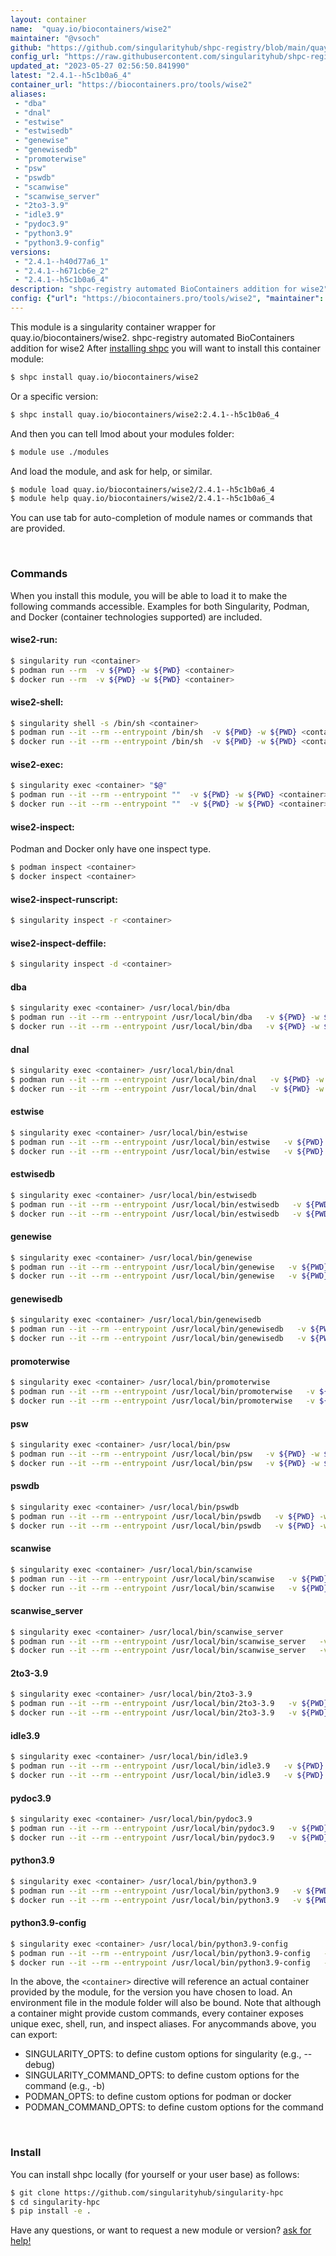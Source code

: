```yaml
---
layout: container
name:  "quay.io/biocontainers/wise2"
maintainer: "@vsoch"
github: "https://github.com/singularityhub/shpc-registry/blob/main/quay.io/biocontainers/wise2/container.yaml"
config_url: "https://raw.githubusercontent.com/singularityhub/shpc-registry/main/quay.io/biocontainers/wise2/container.yaml"
updated_at: "2023-05-27 02:56:50.841990"
latest: "2.4.1--h5c1b0a6_4"
container_url: "https://biocontainers.pro/tools/wise2"
aliases:
 - "dba"
 - "dnal"
 - "estwise"
 - "estwisedb"
 - "genewise"
 - "genewisedb"
 - "promoterwise"
 - "psw"
 - "pswdb"
 - "scanwise"
 - "scanwise_server"
 - "2to3-3.9"
 - "idle3.9"
 - "pydoc3.9"
 - "python3.9"
 - "python3.9-config"
versions:
 - "2.4.1--h40d77a6_1"
 - "2.4.1--h671cb6e_2"
 - "2.4.1--h5c1b0a6_4"
description: "shpc-registry automated BioContainers addition for wise2"
config: {"url": "https://biocontainers.pro/tools/wise2", "maintainer": "@vsoch", "description": "shpc-registry automated BioContainers addition for wise2", "latest": {"2.4.1--h5c1b0a6_4": "sha256:cab57c48ef42f76bc933afad56af4a14ab9664c8ffe1d968e3c4cad739ebc906"}, "tags": {"2.4.1--h40d77a6_1": "sha256:9541d66cc07102b1cbb0b8252f3cd8fe2d575788d55248b1a9d5b899d7223059", "2.4.1--h671cb6e_2": "sha256:907a57932131980e099f625c821284af8511caa603bba04b8c0f3a5399f43432", "2.4.1--h5c1b0a6_4": "sha256:cab57c48ef42f76bc933afad56af4a14ab9664c8ffe1d968e3c4cad739ebc906"}, "docker": "quay.io/biocontainers/wise2", "aliases": {"dba": "/usr/local/bin/dba", "dnal": "/usr/local/bin/dnal", "estwise": "/usr/local/bin/estwise", "estwisedb": "/usr/local/bin/estwisedb", "genewise": "/usr/local/bin/genewise", "genewisedb": "/usr/local/bin/genewisedb", "promoterwise": "/usr/local/bin/promoterwise", "psw": "/usr/local/bin/psw", "pswdb": "/usr/local/bin/pswdb", "scanwise": "/usr/local/bin/scanwise", "scanwise_server": "/usr/local/bin/scanwise_server", "2to3-3.9": "/usr/local/bin/2to3-3.9", "idle3.9": "/usr/local/bin/idle3.9", "pydoc3.9": "/usr/local/bin/pydoc3.9", "python3.9": "/usr/local/bin/python3.9", "python3.9-config": "/usr/local/bin/python3.9-config"}}
---
```


This module is a singularity container wrapper for quay.io/biocontainers/wise2.
shpc-registry automated BioContainers addition for wise2
After [installing shpc](#install) you will want to install this container module:


```bash
$ shpc install quay.io/biocontainers/wise2
```

Or a specific version:

```bash
$ shpc install quay.io/biocontainers/wise2:2.4.1--h5c1b0a6_4
```

And then you can tell lmod about your modules folder:

```bash
$ module use ./modules
```

And load the module, and ask for help, or similar.

```bash
$ module load quay.io/biocontainers/wise2/2.4.1--h5c1b0a6_4
$ module help quay.io/biocontainers/wise2/2.4.1--h5c1b0a6_4
```

You can use tab for auto-completion of module names or commands that are provided.

<br>

### Commands

When you install this module, you will be able to load it to make the following commands accessible.
Examples for both Singularity, Podman, and Docker (container technologies supported) are included.

#### wise2-run:

```bash
$ singularity run <container>
$ podman run --rm  -v ${PWD} -w ${PWD} <container>
$ docker run --rm  -v ${PWD} -w ${PWD} <container>
```

#### wise2-shell:

```bash
$ singularity shell -s /bin/sh <container>
$ podman run --it --rm --entrypoint /bin/sh  -v ${PWD} -w ${PWD} <container>
$ docker run --it --rm --entrypoint /bin/sh  -v ${PWD} -w ${PWD} <container>
```

#### wise2-exec:

```bash
$ singularity exec <container> "$@"
$ podman run --it --rm --entrypoint ""  -v ${PWD} -w ${PWD} <container> "$@"
$ docker run --it --rm --entrypoint ""  -v ${PWD} -w ${PWD} <container> "$@"
```

#### wise2-inspect:

Podman and Docker only have one inspect type.

```bash
$ podman inspect <container>
$ docker inspect <container>
```

#### wise2-inspect-runscript:

```bash
$ singularity inspect -r <container>
```

#### wise2-inspect-deffile:

```bash
$ singularity inspect -d <container>
```


#### dba

```bash
$ singularity exec <container> /usr/local/bin/dba
$ podman run --it --rm --entrypoint /usr/local/bin/dba   -v ${PWD} -w ${PWD} <container> -c " $@"
$ docker run --it --rm --entrypoint /usr/local/bin/dba   -v ${PWD} -w ${PWD} <container> -c " $@"
```


#### dnal

```bash
$ singularity exec <container> /usr/local/bin/dnal
$ podman run --it --rm --entrypoint /usr/local/bin/dnal   -v ${PWD} -w ${PWD} <container> -c " $@"
$ docker run --it --rm --entrypoint /usr/local/bin/dnal   -v ${PWD} -w ${PWD} <container> -c " $@"
```


#### estwise

```bash
$ singularity exec <container> /usr/local/bin/estwise
$ podman run --it --rm --entrypoint /usr/local/bin/estwise   -v ${PWD} -w ${PWD} <container> -c " $@"
$ docker run --it --rm --entrypoint /usr/local/bin/estwise   -v ${PWD} -w ${PWD} <container> -c " $@"
```


#### estwisedb

```bash
$ singularity exec <container> /usr/local/bin/estwisedb
$ podman run --it --rm --entrypoint /usr/local/bin/estwisedb   -v ${PWD} -w ${PWD} <container> -c " $@"
$ docker run --it --rm --entrypoint /usr/local/bin/estwisedb   -v ${PWD} -w ${PWD} <container> -c " $@"
```


#### genewise

```bash
$ singularity exec <container> /usr/local/bin/genewise
$ podman run --it --rm --entrypoint /usr/local/bin/genewise   -v ${PWD} -w ${PWD} <container> -c " $@"
$ docker run --it --rm --entrypoint /usr/local/bin/genewise   -v ${PWD} -w ${PWD} <container> -c " $@"
```


#### genewisedb

```bash
$ singularity exec <container> /usr/local/bin/genewisedb
$ podman run --it --rm --entrypoint /usr/local/bin/genewisedb   -v ${PWD} -w ${PWD} <container> -c " $@"
$ docker run --it --rm --entrypoint /usr/local/bin/genewisedb   -v ${PWD} -w ${PWD} <container> -c " $@"
```


#### promoterwise

```bash
$ singularity exec <container> /usr/local/bin/promoterwise
$ podman run --it --rm --entrypoint /usr/local/bin/promoterwise   -v ${PWD} -w ${PWD} <container> -c " $@"
$ docker run --it --rm --entrypoint /usr/local/bin/promoterwise   -v ${PWD} -w ${PWD} <container> -c " $@"
```


#### psw

```bash
$ singularity exec <container> /usr/local/bin/psw
$ podman run --it --rm --entrypoint /usr/local/bin/psw   -v ${PWD} -w ${PWD} <container> -c " $@"
$ docker run --it --rm --entrypoint /usr/local/bin/psw   -v ${PWD} -w ${PWD} <container> -c " $@"
```


#### pswdb

```bash
$ singularity exec <container> /usr/local/bin/pswdb
$ podman run --it --rm --entrypoint /usr/local/bin/pswdb   -v ${PWD} -w ${PWD} <container> -c " $@"
$ docker run --it --rm --entrypoint /usr/local/bin/pswdb   -v ${PWD} -w ${PWD} <container> -c " $@"
```


#### scanwise

```bash
$ singularity exec <container> /usr/local/bin/scanwise
$ podman run --it --rm --entrypoint /usr/local/bin/scanwise   -v ${PWD} -w ${PWD} <container> -c " $@"
$ docker run --it --rm --entrypoint /usr/local/bin/scanwise   -v ${PWD} -w ${PWD} <container> -c " $@"
```


#### scanwise_server

```bash
$ singularity exec <container> /usr/local/bin/scanwise_server
$ podman run --it --rm --entrypoint /usr/local/bin/scanwise_server   -v ${PWD} -w ${PWD} <container> -c " $@"
$ docker run --it --rm --entrypoint /usr/local/bin/scanwise_server   -v ${PWD} -w ${PWD} <container> -c " $@"
```


#### 2to3-3.9

```bash
$ singularity exec <container> /usr/local/bin/2to3-3.9
$ podman run --it --rm --entrypoint /usr/local/bin/2to3-3.9   -v ${PWD} -w ${PWD} <container> -c " $@"
$ docker run --it --rm --entrypoint /usr/local/bin/2to3-3.9   -v ${PWD} -w ${PWD} <container> -c " $@"
```


#### idle3.9

```bash
$ singularity exec <container> /usr/local/bin/idle3.9
$ podman run --it --rm --entrypoint /usr/local/bin/idle3.9   -v ${PWD} -w ${PWD} <container> -c " $@"
$ docker run --it --rm --entrypoint /usr/local/bin/idle3.9   -v ${PWD} -w ${PWD} <container> -c " $@"
```


#### pydoc3.9

```bash
$ singularity exec <container> /usr/local/bin/pydoc3.9
$ podman run --it --rm --entrypoint /usr/local/bin/pydoc3.9   -v ${PWD} -w ${PWD} <container> -c " $@"
$ docker run --it --rm --entrypoint /usr/local/bin/pydoc3.9   -v ${PWD} -w ${PWD} <container> -c " $@"
```


#### python3.9

```bash
$ singularity exec <container> /usr/local/bin/python3.9
$ podman run --it --rm --entrypoint /usr/local/bin/python3.9   -v ${PWD} -w ${PWD} <container> -c " $@"
$ docker run --it --rm --entrypoint /usr/local/bin/python3.9   -v ${PWD} -w ${PWD} <container> -c " $@"
```


#### python3.9-config

```bash
$ singularity exec <container> /usr/local/bin/python3.9-config
$ podman run --it --rm --entrypoint /usr/local/bin/python3.9-config   -v ${PWD} -w ${PWD} <container> -c " $@"
$ docker run --it --rm --entrypoint /usr/local/bin/python3.9-config   -v ${PWD} -w ${PWD} <container> -c " $@"
```



In the above, the `<container>` directive will reference an actual container provided
by the module, for the version you have chosen to load. An environment file in the
module folder will also be bound. Note that although a container
might provide custom commands, every container exposes unique exec, shell, run, and
inspect aliases. For anycommands above, you can export:

 - SINGULARITY_OPTS: to define custom options for singularity (e.g., --debug)
 - SINGULARITY_COMMAND_OPTS: to define custom options for the command (e.g., -b)
 - PODMAN_OPTS: to define custom options for podman or docker
 - PODMAN_COMMAND_OPTS: to define custom options for the command

<br>

### Install

You can install shpc locally (for yourself or your user base) as follows:

```bash
$ git clone https://github.com/singularityhub/singularity-hpc
$ cd singularity-hpc
$ pip install -e .
```

Have any questions, or want to request a new module or version? [ask for help!](https://github.com/singularityhub/singularity-hpc/issues)